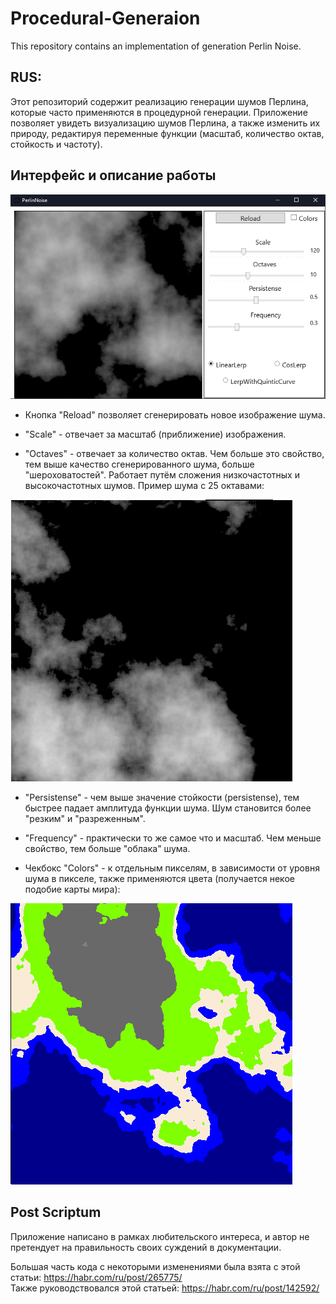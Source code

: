 # Procedural-Generaion
This repository contains an implementation of generation Perlin Noise.

## RUS:

Этот репозиторий содержит реализацию генерации шумов Перлина, которые часто применяются в процедурной генерации.
Приложение позволяет увидеть визуализацию шумов Перлина, а также изменить их природу, редактируя переменные функции (масштаб, количество октав, стойкость и частоту).

## Интерфейс и описание работы
![Изображения](Screenshots/Interface.PNG)

* Кнопка "Reload" позволяет сгенерировать новое изображение шума. 

* "Scale" - отвечает за масштаб (приближение) изображения.

* "Octaves" - отвечает за количество октав. Чем больше это свойство, тем выше качество сгенерированного шума, больше "шероховатостей". Работает путём сложения низкочастотных и высокочастотных шумов. Пример шума c 25 октавами:

![Изображения](Screenshots/Noise_25_Octaves.PNG)

* "Persistense" - чем выше значение стойкости (persistense), тем быстрее падает амплитуда функции шума. Шум становится более "резким" и "разреженным".

* "Frequency" - практически то же самое что и масштаб. Чем меньше свойство, тем больше "облака" шума.

* Чекбокс "Colors" - к отдельным пикселям, в зависимости от уровня шума в пикселе, также применяются цвета (получается некое подобие карты мира):

![Изображения](Screenshots/Map2.PNG)

## Post Scriptum

Приложение написано в рамках любительского интереса, и автор не претендует на правильность своих суждений в документации.

Большая часть кода с некоторыми изменениями была взята с этой статьи: https://habr.com/ru/post/265775/
<br> Также руководствовался этой статьей: https://habr.com/ru/post/142592/
